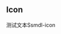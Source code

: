 ## Icon

<u-icon name="Add">测试文本Ss</u-icon>mdl-icon

<u-icon name="AddPeople"></u-icon>
<u-icon name="Mail"></u-icon>

<style lang="scss">
.u-icon-CheckMarkLegacy:before { content: "\E001"; }
@font-face {
    font-family: mdl2;
    src: url('https://assets.babyeye.com//fonts/mdl2.ttf'),
}
.icon{
  font-family: 'mdl2';  
  speak: none;
  font-style: normal;
  font-weight: normal;
  font-variant: normal;
  text-transform: none;
  line-height: 1;
  vertical-align: baseline;
  display: inline-block;
}
</style>